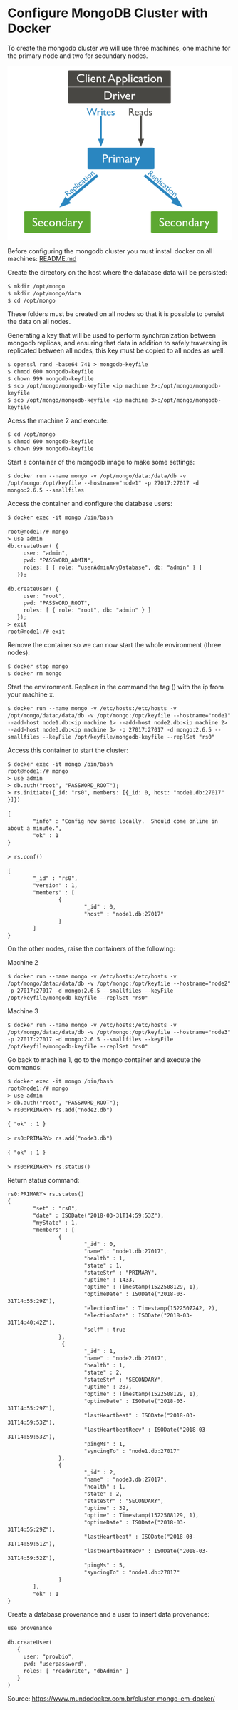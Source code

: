 # Configure MongoDB Cluster with Docker

To create the mongodb cluster we will use three machines, one machine for the primary node and two for secundary nodes.

![MongoDB Cluster](https://github.com/Polyane/dataprovenance/blob/master/MongoDB/mongoCluster.PNG)

Before configuring the mongodb cluster you must install docker on all machines: [README.md](https://github.com/Polyane/dataprovenance/blob/master/README.md)

Create the directory on the host where the database data will be persisted:

```
$ mkdir /opt/mongo
$ mkdir /opt/mongo/data
$ cd /opt/mongo
```

These folders must be created on all nodes so that it is possible to persist the data on all nodes.

Generating a key that will be used to perform synchronization between mongodb replicas, and ensuring that data in addition to safely traversing is replicated between all nodes, this key must be copied to all nodes as well.

```
$ openssl rand -base64 741 > mongodb-keyfile
$ chmod 600 mongodb-keyfile
$ chown 999 mongodb-keyfile
$ scp /opt/mongo/mongodb-keyfile <ip machine 2>:/opt/mongo/mongodb-keyfile
$ scp /opt/mongo/mongodb-keyfile <ip machine 3>:/opt/mongo/mongodb-keyfile
```

Acess the machine 2 and execute:

```
$ cd /opt/mongo
$ chmod 600 mongodb-keyfile
$ chown 999 mongodb-keyfile

```

Start a container of the mongodb image to make some settings:

```
$ docker run --name mongo -v /opt/mongo/data:/data/db -v /opt/mongo:/opt/keyfile --hostname="node1" -p 27017:27017 -d mongo:2.6.5 --smallfiles
```

Access the container and configure the database users:

```
$ docker exec -it mongo /bin/bash

root@node1:/# mongo
> use admin
db.createUser( {
     user: "admin",
     pwd: "PASSWORD_ADMIN",
     roles: [ { role: "userAdminAnyDatabase", db: "admin" } ]
   });

db.createUser( {
     user: "root",
     pwd: "PASSWORD_ROOT",
     roles: [ { role: "root", db: "admin" } ]
   });
> exit
root@node1:/# exit
```

Remove the container so we can now start the whole environment (three nodes):

```
$ docker stop mongo
$ docker rm mongo
```

Start the environment. Replace in the command the tag (<ip machine x>) with the ip from your machine x.

```
$ docker run --name mongo -v /etc/hosts:/etc/hosts -v /opt/mongo/data:/data/db -v /opt/mongo:/opt/keyfile --hostname="node1" --add-host node1.db:<ip machine 1> --add-host node2.db:<ip machine 2> --add-host node3.db:<ip machine 3> -p 27017:27017 -d mongo:2.6.5 --smallfiles --keyFile /opt/keyfile/mongodb-keyfile --replSet "rs0"
```

Access this container to start the cluster:

```
$ docker exec -it mongo /bin/bash
root@node1:/# mongo
> use admin
> db.auth("root", "PASSWORD_ROOT");
> rs.initiate({_id: "rs0", members: [{_id: 0, host: "node1.db:27017" }]})

{
        "info" : "Config now saved locally.  Should come online in about a minute.",
        "ok" : 1
}

> rs.conf()

{
        "_id" : "rs0",
        "version" : 1,
        "members" : [
                {
                        "_id" : 0,
                        "host" : "node1.db:27017"
                }
        ]
}
```

On the other nodes, raise the containers of the following:

Machine 2

```
$ docker run --name mongo -v /etc/hosts:/etc/hosts -v /opt/mongo/data:/data/db -v /opt/mongo:/opt/keyfile --hostname="node2" -p 27017:27017 -d mongo:2.6.5 --smallfiles --keyFile /opt/keyfile/mongodb-keyfile --replSet "rs0"
```

Machine 3

```
$ docker run --name mongo -v /etc/hosts:/etc/hosts -v /opt/mongo/data:/data/db -v /opt/mongo:/opt/keyfile --hostname="node3" -p 27017:27017 -d mongo:2.6.5 --smallfiles --keyFile /opt/keyfile/mongodb-keyfile --replSet "rs0"
```

Go back to machine 1, go to the mongo container and execute the commands:

```
$ docker exec -it mongo /bin/bash
root@node1:/# mongo
> use admin
> db.auth("root", "PASSWORD_ROOT");
> rs0:PRIMARY> rs.add("node2.db") 

{ "ok" : 1 }

> rs0:PRIMARY> rs.add("node3.db") 

{ "ok" : 1 }

> rs0:PRIMARY> rs.status()
```

Return status command:

```
rs0:PRIMARY> rs.status()
{
        "set" : "rs0",
        "date" : ISODate("2018-03-31T14:59:53Z"),
        "myState" : 1,
        "members" : [
                {
                        "_id" : 0,
                        "name" : "node1.db:27017",
                        "health" : 1,
                        "state" : 1,
                        "stateStr" : "PRIMARY",
                        "uptime" : 1433,
                        "optime" : Timestamp(1522508129, 1),
                        "optimeDate" : ISODate("2018-03-31T14:55:29Z"),
                        "electionTime" : Timestamp(1522507242, 2),
                        "electionDate" : ISODate("2018-03-31T14:40:42Z"),
                        "self" : true
                },
                 {
                        "_id" : 1,
                        "name" : "node2.db:27017",
                        "health" : 1,
                        "state" : 2,
                        "stateStr" : "SECONDARY",
                        "uptime" : 287,
                        "optime" : Timestamp(1522508129, 1),
                        "optimeDate" : ISODate("2018-03-31T14:55:29Z"),
                        "lastHeartbeat" : ISODate("2018-03-31T14:59:53Z"),
                        "lastHeartbeatRecv" : ISODate("2018-03-31T14:59:53Z"),
                        "pingMs" : 1,
                        "syncingTo" : "node1.db:27017"
                },
                {
                        "_id" : 2,
                        "name" : "node3.db:27017",
                        "health" : 1,
                        "state" : 2,
                        "stateStr" : "SECONDARY",
                        "uptime" : 32,
                        "optime" : Timestamp(1522508129, 1),
                        "optimeDate" : ISODate("2018-03-31T14:55:29Z"),
                        "lastHeartbeat" : ISODate("2018-03-31T14:59:51Z"),
                        "lastHeartbeatRecv" : ISODate("2018-03-31T14:59:52Z"),
                        "pingMs" : 5,
                        "syncingTo" : "node1.db:27017"
                }
        ],
        "ok" : 1
}
```

Create a database provenance and a user to insert data provenance:

```
use provenance

db.createUser(
   {
     user: "provbio",
     pwd: "userpassword",
     roles: [ "readWrite", "dbAdmin" ]
   }
)
```
Source: https://www.mundodocker.com.br/cluster-mongo-em-docker/
